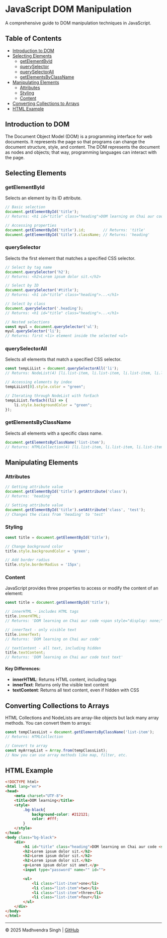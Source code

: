 # JavaScript DOM Manipulation

A comprehensive guide to DOM manipulation techniques in JavaScript.

## Table of Contents
- [Introduction to DOM](#introduction-to-dom)
- [Selecting Elements](#selecting-elements)
  - [getElementById](#getelementbyid)
  - [querySelector](#queryselector)
  - [querySelectorAll](#queryselectorall)
  - [getElementsByClassName](#getelementsbyclassname)
- [Manipulating Elements](#manipulating-elements)
  - [Attributes](#attributes)
  - [Styling](#styling)
  - [Content](#content)
- [Converting Collections to Arrays](#converting-collections-to-arrays)
- [HTML Example](#html-example)

## Introduction to DOM

The Document Object Model (DOM) is a programming interface for web documents. It represents the page so that programs can change the document structure, style, and content. The DOM represents the document as nodes and objects; that way, programming languages can interact with the page.

## Selecting Elements

### getElementById

Selects an element by its ID attribute.

```javascript
// Basic selection
document.getElementById('title');
// Returns: <h1 id="title" class="heading">DOM learning on Chai aur code <span>...</span></h1>

// Accessing properties
document.getElementById('title').id;        // Returns: 'title'
document.getElementById('title').className; // Returns: 'heading'
```

### querySelector

Selects the first element that matches a specified CSS selector.

```javascript
// Select by tag name
document.querySelector('h2');
// Returns: <h2>Lorem ipsum dolor sit.</h2>

// Select by ID
document.querySelector('#title');
// Returns: <h1 id="title" class="heading">...</h1>

// Select by class
document.querySelector('.heading');
// Returns: <h1 id="title" class="heading">...</h1>

// Nested selections
const myul = document.querySelector('ul');
myul.querySelector('li');
// Returns: first <li> element inside the selected <ul>
```

### querySelectorAll

Selects all elements that match a specified CSS selector.

```javascript
const tempLiList = document.querySelectorAll('li');
// Returns: NodeList(4) [li.list-item, li.list-item, li.list-item, li.list-item]

// Accessing elements by index
tempLiList[0].style.color = "green";

// Iterating through NodeList with forEach
tempLiList.forEach((li) => {
    li.style.backgroundColor = "green";
});
```

### getElementsByClassName

Selects all elements with a specific class name.

```javascript
document.getElementsByClassName('list-item');
// Returns: HTMLCollection(4) [li.list-item, li.list-item, li.list-item, li.list-item]
```

## Manipulating Elements

### Attributes

```javascript
// Getting attribute value
document.getElementById('title').getAttribute('class');
// Returns: 'heading'

// Setting attribute value
document.getElementById('title').setAttribute('class', 'test');
// Changes the class from 'heading' to 'test'
```

### Styling

```javascript
const title = document.getElementById('title');

// Change background color
title.style.backgroundColor = 'green';

// Add border radius
title.style.borderRadius = '15px';
```

### Content

JavaScript provides three properties to access or modify the content of an element:

```javascript
const title = document.getElementById('title');

// innerHTML - includes HTML tags
title.innerHTML;
// Returns: 'DOM learning on Chai aur code <span style="display: none;">test text</span>'

// innerText - only visible text
title.innerText;
// Returns: 'DOM learning on Chai aur code'

// textContent - all text, including hidden
title.textContent;
// Returns: 'DOM learning on Chai aur code test text'
```

#### Key Differences:
- **innerHTML**: Returns HTML content, including tags
- **innerText**: Returns only the visible text content
- **textContent**: Returns all text content, even if hidden with CSS

## Converting Collections to Arrays

HTML Collections and NodeLists are array-like objects but lack many array methods. You can convert them to arrays:

```javascript
const tempClassList = document.getElementsByClassName('list-item');
// Returns: HTMLCollection

// Convert to array
const myArrayList = Array.from(tempClassList);
// Now you can use array methods like map, filter, etc.
```

## HTML Example

```html
<!DOCTYPE html>
<html lang="en">
<head>
    <meta charset="UTF-8">
    <title>DOM learning</title>
    <style>
        .bg-black{
            background-color: #212121;
            color: #fff;
        }
    </style>
</head>
<body class="bg-black">
    <div>
        <h1 id="title" class="heading">DOM learning on Chai aur code <span style="display: none;">test text</span></h1>
        <h2>Lorem ipsum dolor sit.</h2>
        <h2>Lorem ipsum dolor sit.</h2>
        <h2>Lorem ipsum dolor sit.</h2>
        <p>Lorem ipsum dolor sit amet.</p>
        <input type="password" name="" id="">

        <ul>
            <li class="list-item">one</li>
            <li class="list-item">two</li>
            <li class="list-item">three</li>
            <li class="list-item">four</li>
        </ul>
    </div>
</body>
</html>
```

---

© 2025 Madhvendra Singh | [GitHub](https://github.com/madhvendrasingh007)